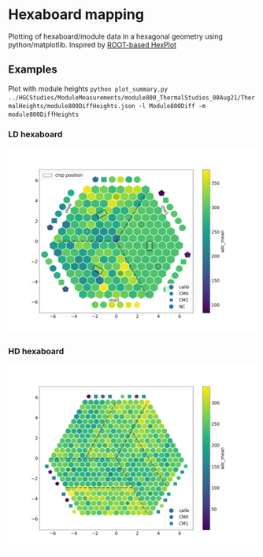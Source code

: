 # Hexaboard mapping

Plotting of hexaboard/module data in a hexagonal geometry using python/matplotlib. 
Inspired by [ROOT-based HexPlot](https://gitlab.cern.ch/CLICdp/HGCAL/HGCAL_sensor_analysis)

## Examples
Plot with module heights
`python plot_summary.py ../HGCStudies/ModuleMeasurements/module800_ThermalStudies_08Aug21/ThermalHeights/module800DiffHeights.json -l Module800Diff -m module800DiffHeights`


### LD hexaboard
![LD hexample map](docs/LD_hexmap_ped_example_final.png)

### HD hexaboard
![HD hexmaple map](docs/HD_hexmap_ped_example.png)
